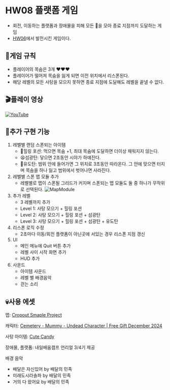 # HW08 플랫폼 게임

- 회전, 이동하는 플랫폼과 장애물을 피해 모든 🍬을 모아 종료 지점까지 도달하는 게임
- [HW06](https://github.com/SKim041/HW06)에서 발전시킨 게임이다.
## 📜게임 규칙
- 플레이어의 목숨은 3개 ❤️❤️❤️
- 플레이어가 떨어져 목숨을 잃게 되면 이전 위치에서 리스폰된다.
- 해당 레벨의 모든 사탕을 모으지 못하면 종료 지점에 도달해도 레벨을 끝낼 수 없다.

## 🎬플레이 영상
 [![YouTube](https://img.youtube.com/vi/EjW6DnwgEJ0/0.jpg)](https://www.youtube.com/watch?v=EjW6DnwgEJ0)
## 📌추가 구현 기능
1. 레벨별 랜덤 스폰되는 아이템
   - 💊힐링 포션: 먹으면 목숨 +1, 최대 목숨에 도달하면 더이상 채워지지 않는다.
   - 😫섬광탄: 닿으면 2초동안 시야가 하얘진다.
    - 🎯유도탄: 범위 안에 들어가면 그 위치로 3초동안 따라온다. 그 안에 맞으면 터지며 목숨을 하나 잃고 범위에서 벗어나면 사라진다. 
2. 레벨별 스폰 맵 모듈 추가
    - 레벨별로 맵이 스폰될 그리드가 커지며 스폰되는 맵 모듈도 둘 중 하나가 무작위로 선택된다.
![MapModule](https://github.com/user-attachments/assets/a0aabc52-b0a6-4fcd-8f25-8d111d230c49)
3. 추가 레벨
    - 3 레벨까지  추가
    - Level 1: 사탕 모으기 + 힐링 포션
    - Level 2: 사탕 모으기 + 힐링 포션 + 섬광탄
    - Level 3: 사탕 모으기 + 힐링 포션 + 섬광탄 + 유도탄
4. 리스폰 로직 수정
    - 2초마다 이동/회전 플랫폼이 아닌곳에 서있는 경우 리스폰 지점 갱신
5. UI
    - 메인 메뉴에 Quit 버튼 추가
    - 레벨 사이 시작 화면 추가
    - HUD 추가
6. 사운드 
    - 아이템 사운드
    - 레벨 별 배경음악
    - 걷는 소리

## 💀사용 에셋
맵: 
[Cropout Smaple Project](https://www.fab.com/ko/listings/bd733d81-7c29-44fe-b53f-65b14d06a9e2)

캐릭터: [Cemetery - Mummy - Undead Character | Free Gift December 2024](https://www.fab.com/ko/listings/b2a3ddd5-2933-4313-8131-c5e03b24fff9)

사탕 아이템: [Cute Candy](https://www.fab.com/ko/listings/f48a3022-06ee-4788-9f63-76a3850583aa)

장애물, 플랫폼: 내일배움캠프 언리얼 3/4기 제공

배경 음악
- 배달은 자신있어 by 배달의 민족 
- 미래도시라솔파 by 배달의 민족 
- 거의 다 왔어요 by 배달의 민족 
